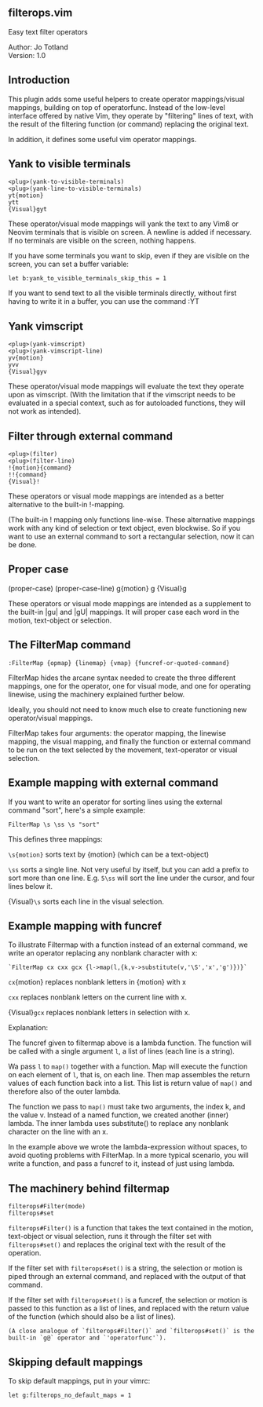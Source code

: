 filterops.vim
---
Easy text filter operators

Author: Jo Totland\
Version: 1.0

Introduction
---

This plugin adds some useful helpers to create operator mappings/visual
mappings, building on top of operatorfunc. Instead of the low-level interface
offered by native Vim, they operate by "filtering" lines of text, with the
result of the filtering function (or command) replacing the original text.

In addition, it defines some useful vim operator mappings.


Yank to visible terminals
---

    <plug>(yank-to-visible-terminals)
    <plug>(yank-line-to-visible-terminals)
    yt{motion}
    ytt
    {Visual}gyt


These operator/visual mode mappings will yank the text to any Vim8 or Neovim
terminals that is visible on screen. A newline is added if necessary. If no
terminals are visible on the screen, nothing happens.


If you have some terminals you want to skip, even if they are visible on the
screen, you can set a buffer variable:

    let b:yank_to_visible_terminals_skip_this = 1

If you want to send text to all the visible terminals directly, without first
having to write it in a buffer, you can use the command :YT

Yank vimscript 
---

    <plug>(yank-vimscript)
    <plug>(yank-vimscript-line)
    yv{motion}
    yvv
    {Visual}gyv

These operator/visual mode mappings will evaluate the text they operate upon as
vimscript. (With the limitation that if the vimscript needs to be evaluated in
a special context, such as for autoloaded functions, they will not work as
intended).


Filter through external command
---

    <plug>(filter)
    <plug>(filter-line)
    !{motion}{command}
    !!{command}
    {Visual}!

These operators or visual mode mappings are intended as a better alternative to
the built-in !-mapping. 

(The built-in ! mapping only functions line-wise. These alternative mappings
work with any kind of selection or text object, even blockwise. So if you want
to use an external command to sort a rectangular selection, now it can be done. 


Proper case
---

<plug>(proper-case)
<plug>(proper-case-line)
g<c-u>{motion}
g<c-u><c-u>
{Visual}g<c-u>

These operators or visual mode mappings are intended as a supplement to the
built-in |gu| and |gU| mappings. It will proper case each word in the motion,
text-object or selection.


The FilterMap command
---

    :FilterMap {opmap} {linemap} {vmap} {funcref-or-quoted-command}

FilterMap hides the arcane syntax needed to create the three different
mappings, one for the operator, one for visual mode, and one for operating
linewise, using the machinery explained further below. 

Ideally, you should not need to know much else to create functioning new
operator/visual mappings. 

FilterMap takes four arguments: the operator mapping, the linewise mapping, the
visual mapping, and finally the function or external command to be run on the
text selected by the movement, text-operator or visual selection.


Example mapping with external command
---

If you want to write an operator for sorting lines using the external command
"sort", here's a simple example:

    FilterMap \s \ss \s "sort"

This defines three mappings:

`\s{motion}` sorts text by {motion} (which can be a text-object)

`\ss` sorts a single line. Not very useful by itself, but you can add a prefix
to sort more than one line. E.g. `5\ss` will sort the line under the cursor,
and four lines below it.

{Visual}`\s` sorts each line in the visual selection.

Example mapping with funcref
---

To illustrate Filtermap with a function instead of an external command, we
write an operator replacing any nonblank character with x:

    `FilterMap cx cxx gcx {l->map(l,{k,v->substitute(v,'\S','x','g')})}`

`cx`{motion} replaces nonblank letters in {motion} with x

`cxx` replaces nonblank letters on the current line with x.

{Visual}`gcx` replaces nonblank letters in selection with x.

Explanation: 

The funcref given to filtermap above is a lambda function. The function will
be called with a single argument `l`, a list of lines (each line is a string).

Wa pass `l` to `map()` together with a function. Map will execute the function
on each element of `l`, that is, on each line. Then map assembles the return
values of each function back into a list. This list is return value of `map()`
and therefore also of the outer lambda.

The function we pass to `map()` must take two arguments, the index k, and the
value v. Instead of a named function, we created another (inner) lambda. The
inner lambda uses substitute() to replace any nonblank character on the line
with an x.

In the example above we wrote the lambda-expression without spaces, to avoid
quoting problems with FilterMap. In a more typical scenario, you will write a
function, and pass a funcref to it, instead of just using lambda.


The machinery behind filtermap
---

    filterops#Filter(mode)
    filterops#set

`filterops#Filter()` is a function that takes the text contained in the
motion, text-object or visual selection, runs it through the filter set with
`filterops#set()` and replaces the original text with the result of the
operation. 

If the filter set with `filterops#set()` is a string, the selection or motion is
piped through an external command, and replaced with the output of that
command.

If the filter set with `filterops#set()` is a funcref, the selection or motion is
passed to this function as a list of lines, and replaced with the return value
of the function (which should also be a list of lines).

    (A close analogue of `filterops#Filter()` and `filterops#set()` is the
    built-in `g@` operator and `'operatorfunc'`).

Skipping default mappings
---
To skip default mappings, put in your vimrc:

    let g:filterops_no_default_maps = 1
